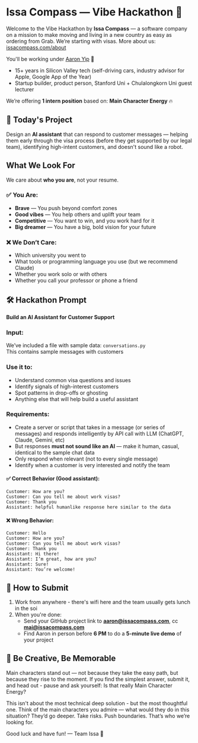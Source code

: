 # Issa Compass — Vibe Hackathon 🧭

Welcome to the Vibe Hackathon by **Issa Compass** — a software company on a mission to make moving and living in a new country as easy as ordering from Grab. We’re starting with visas. More about us: [issacompass.com/about](https://www.issacompass.com/about)

You'll be working under [Aaron Yip](https://www.linkedin.com/in/aaron-builds) 👋  
- 15+ years in Silicon Valley tech (self-driving cars, industry advisor for Apple, Google App of the Year)
- Startup builder, product person, Stanford Uni + Chulalongkorn Uni guest lecturer

We’re offering **1 intern position** based on: **Main Character Energy** 🔥

## 🌟 Today's Project

Design an **AI assistant** that can respond to customer messages — helping them early through the visa process (before they get supported by our legal team), identifying high-intent customers, and doesn't sound like a robot.

## What We Look For

We care about **who you are**, not your resume.

### ✅ You Are:
- **Brave** — You push beyond comfort zones
- **Good vibes** — You help others and uplift your team
- **Competitive** — You want to win, and you work hard for it
- **Big dreamer** — You have a big, bold vision for your future

### ❌ We Don’t Care:
- Which university you went to
- What tools or programming language you use (but we recommend Claude)
- Whether you work solo or with others
- Whether you call your professor or phone a friend

## 🛠️ Hackathon Prompt

**Build an AI Assistant for Customer Support**

### Input:
We’ve included a file with sample data: `conversations.py`  
This contains sample messages with customers

### Use it to:
- Understand common visa questions and issues
- Identify signals of high-interest customers
- Spot patterns in drop-offs or ghosting
- Anything else that will help build a useful assistant

### Requirements:
- Create a server or script that takes in a message (or series of messages) and responds intelligently by API call with LLM (ChatGPT, Claude, Gemini, etc)
- But responses **must not sound like an AI** — make it human, casual, identical to the sample chat data
- Only respond when relevant (not to every single message)
- Identify when a customer is very interested and notify the team

#### ✅ Correct Behavior (Good assistant):
```Customer: Hello
Customer: How are you?
Customer: Can you tell me about work visas?
Customer: Thank you
Assistant: helpful humanlike response here similar to the data
```

#### ❌ Wrong Behavior:
```
Customer: Hello
Customer: How are you?
Customer: Can you tell me about work visas?
Customer: Thank you
Assistant: Hi there!
Assistant: I’m great, how are you?
Assistant: Sure!
Assistant: You’re welcome!
```

## 🧪 How to Submit
1. Work from anywhere - there's wifi here and the team usually gets lunch in the soi 
2. When you're done:
   - Send your GitHub project link to **aaron@issacompass.com**, cc **mai@issacompass.com**
   - Find Aaron in person before **6 PM** to do a **5-minute live demo** of your project

## 🎨 Be Creative, Be Memorable
Main characters stand out — not because they take the easy path, but because they rise to the moment. If you find the simplest answer, submit it, and head out - pause and ask yourself: Is that really Main Character Energy? 

This isn't about the most technical deep solution - but the most thoughtful one. Think of the main characters you admire — what would they do in this situation? They’d go deeper. Take risks. Push boundaries. That’s who we’re looking for.

Good luck and have fun!
— Team Issa 🚀
